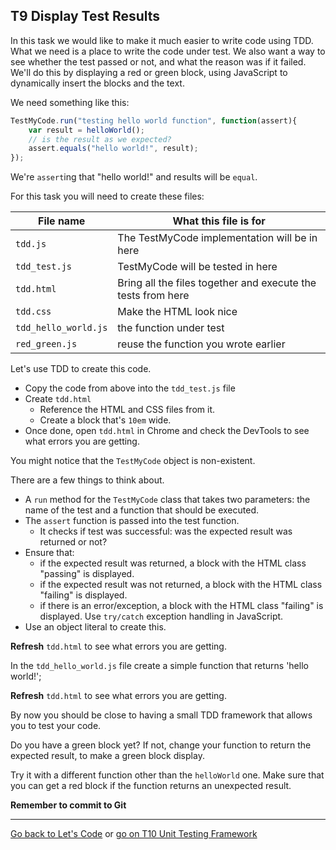 ## T9 Display Test Results

In this task we would like to make it much easier to write code using TDD. What we need is a place to write the code under test. We also want a way to see whether the test passed or not, and what the reason was if it failed. We'll do this by displaying a red or green block, using JavaScript to dynamically insert the blocks and the text.

We need something like this:

```javascript
TestMyCode.run("testing hello world function", function(assert){
	var result = helloWorld();
	// is the result as we expected?
	assert.equals("hello world!", result);
});
```

We're `assert`ing that "hello world!" and results will be `equal`.

For this task you will need to create these files:

  File name | What this file is for
--- | ---
`tdd.js` | The TestMyCode implementation will be in here
`tdd_test.js` | TestMyCode will be tested in here
`tdd.html` | Bring all the files together and execute the tests from here
`tdd.css` | Make the HTML look nice
`tdd_hello_world.js` | the function under test
`red_green.js` | reuse the function you wrote earlier

Let's use TDD to create this code.

* Copy the code from above into the `tdd_test.js` file
* Create `tdd.html`
    * Reference the HTML and CSS files from it.
    * Create a block that's `10em` wide.
* Once done, open `tdd.html` in Chrome and check the DevTools to see what errors you are getting.

You might notice that the `TestMyCode` object is non-existent.

There are a few things to think about.

* A `run` method for the `TestMyCode` class that takes two parameters: the name of the test and a function that should be executed.
* The `assert` function is passed into the test function.
    * It checks if test was successful: was the expected result was returned or not?
* Ensure that:
    * if the expected result was returned, a block with the HTML class "passing" is displayed.
    * if the expected result was not returned, a block with the HTML class "failing" is displayed.
    * if there is an error/exception, a block with the HTML class "failing" is displayed. Use `try/catch` exception handling in JavaScript.
* Use an object literal to create this.

**Refresh** `tdd.html` to see what errors you are getting.

In the `tdd_hello_world.js` file create a simple function that returns 'hello world!';

**Refresh** `tdd.html` to see what errors you are getting.

By now you should be close to having a small TDD framework that allows you to test your code.

Do you have a green block yet? If not, change your function to return the expected result, to make a green block display.

Try it with a different function other than the `helloWorld` one. Make sure that you can get a red block if the function returns an unexpected result.

**Remember to commit to Git**

---

[Go back to Let's Code](lets_code.md) or [go on T10 Unit Testing Framework](unit-testing-framework.md)
